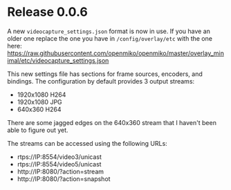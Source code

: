 
# Release 0.0.6

A new `videocapture_settings.json` format is now in use. If you have an older one replace the one you have in `/config/overlay/etc` with the one here: https://raw.githubusercontent.com/openmiko/openmiko/master/overlay_minimal/etc/videocapture_settings.json

This new settings file has sections for frame sources, encoders, and bindings. The configuration by default provides 3 output streams:
- 1920x1080 H264
- 1920x1080 JPG
- 640x360 H264

There are some jagged edges on the 640x360 stream that I haven't been able to figure out yet.

The streams can be accessed using the following URLs:

- rtps://IP:8554/video3/unicast
- rtps://IP:8554/video5/unicast
- http://IP:8080/?action=stream
- http://IP:8080/?action=snapshot
